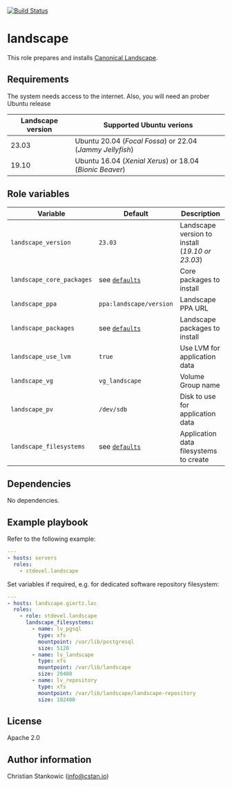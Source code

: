 [![Build Status](https://travis-ci.org/stdevel/ansible-landscape.svg?branch=master)](https://travis-ci.org/stdevel/ansible-landscape)

# landscape

This role prepares and installs [Canonical Landscape](https://landscape.canonical.com/).

## Requirements

The system needs access to the internet. Also, you will need an prober Ubuntu release

| Landscape version | Supported Ubuntu verions |
| ----------------- | ------------------------ |
| 23.03 | Ubuntu 20.04 (*Focal Fossa*) or 22.04 (*Jammy Jellyfish*) |
| 19.10 | Ubuntu 16.04 (*Xenial Xerus*) or 18.04 (*Bionic Beaver*) |

## Role variables

| Variable | Default | Description |
| -------- | ------- | ----------- |
| `landscape_version` | `23.03` | Landscape version to install (*19.10 or 23.03*) |
| `landscape_core_packages` | see [`defaults`](defaults/main.yml) | Core packages to install |
| `landscape_ppa` | `ppa:landscape/version` | Landscape PPA URL |
| `landscape_packages` | see [`defaults`](defaults/main.yml) | Landscape packages to install |
| `landscape_use_lvm` | `true` | Use LVM for application data |
| `landscape_vg` | `vg_landscape` | Volume Group name |
| `landscape_pv` | `/dev/sdb` | Disk to use for application data |
| `landscape_filesystems` | see [`defaults`](defaults/main.yml) | Application data filesystems to create |

## Dependencies

No dependencies.

## Example playbook

Refer to the following example:

```yaml
---
- hosts: servers
  roles:
    - stdevel.landscape
```

Set variables if required, e.g. for dedicated software repository filesystem:

```yaml
---
- hosts: landscape.giertz.loc
  roles:
    - role: stdevel.landscape
      landscape_filesystems:
        - name: lv_pgsql
          type: xfs
          mountpoint: /var/lib/postgresql
          size: 5120
        - name: lv_landscape
          type: xfs
          mountpoint: /var/lib/landscape
          size: 20480
        - name: lv_repository
          type: xfs
          mountpoint: /var/lib/landscape/landscape-repository
          size: 102400
```

## License

Apache 2.0

## Author information

Christian Stankowic (info@cstan.io)
